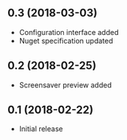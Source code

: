 ## 0.3 (2018-03-03)

- Configuration interface added
- Nuget specification updated

## 0.2 (2018-02-25)

- Screensaver preview added

## 0.1 (2018-02-22)

- Initial release